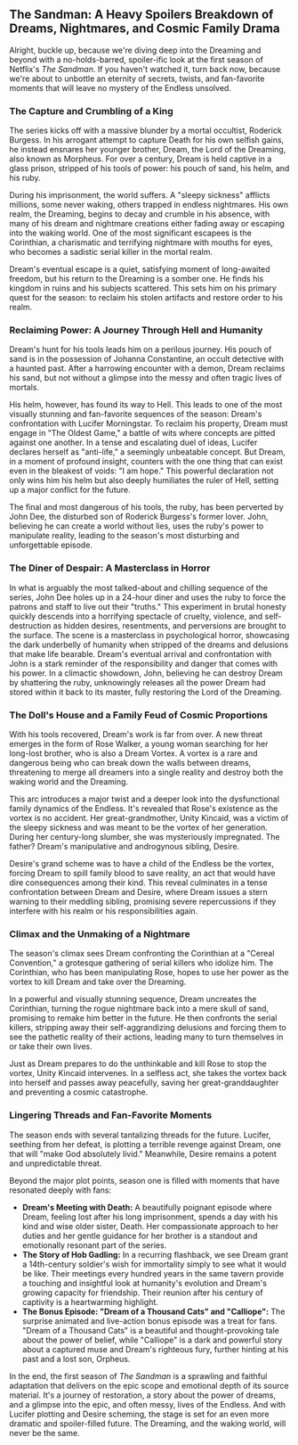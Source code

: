 ## The Sandman: A Heavy Spoilers Breakdown of Dreams, Nightmares, and Cosmic Family Drama

Alright, buckle up, because we're diving deep into the Dreaming and beyond with a no-holds-barred, spoiler-ific look at the first season of Netflix's *The Sandman*. If you haven't watched it, turn back now, because we're about to unbottle an eternity of secrets, twists, and fan-favorite moments that will leave no mystery of the Endless unsolved.

### The Capture and Crumbling of a King

The series kicks off with a massive blunder by a mortal occultist, Roderick Burgess. In his arrogant attempt to capture Death for his own selfish gains, he instead ensnares her younger brother, Dream, the Lord of the Dreaming, also known as Morpheus. For over a century, Dream is held captive in a glass prison, stripped of his tools of power: his pouch of sand, his helm, and his ruby.

During his imprisonment, the world suffers. A "sleepy sickness" afflicts millions, some never waking, others trapped in endless nightmares. His own realm, the Dreaming, begins to decay and crumble in his absence, with many of his dream and nightmare creations either fading away or escaping into the waking world. One of the most significant escapees is the Corinthian, a charismatic and terrifying nightmare with mouths for eyes, who becomes a sadistic serial killer in the mortal realm.

Dream's eventual escape is a quiet, satisfying moment of long-awaited freedom, but his return to the Dreaming is a somber one. He finds his kingdom in ruins and his subjects scattered. This sets him on his primary quest for the season: to reclaim his stolen artifacts and restore order to his realm.

### Reclaiming Power: A Journey Through Hell and Humanity

Dream's hunt for his tools leads him on a perilous journey. His pouch of sand is in the possession of Johanna Constantine, an occult detective with a haunted past. After a harrowing encounter with a demon, Dream reclaims his sand, but not without a glimpse into the messy and often tragic lives of mortals.

His helm, however, has found its way to Hell. This leads to one of the most visually stunning and fan-favorite sequences of the season: Dream's confrontation with Lucifer Morningstar. To reclaim his property, Dream must engage in "The Oldest Game," a battle of wits where concepts are pitted against one another. In a tense and escalating duel of ideas, Lucifer declares herself as "anti-life," a seemingly unbeatable concept. But Dream, in a moment of profound insight, counters with the one thing that can exist even in the bleakest of voids: "I am hope." This powerful declaration not only wins him his helm but also deeply humiliates the ruler of Hell, setting up a major conflict for the future.

The final and most dangerous of his tools, the ruby, has been perverted by John Dee, the disturbed son of Roderick Burgess's former lover. John, believing he can create a world without lies, uses the ruby's power to manipulate reality, leading to the season's most disturbing and unforgettable episode.

### The Diner of Despair: A Masterclass in Horror

In what is arguably the most talked-about and chilling sequence of the series, John Dee holes up in a 24-hour diner and uses the ruby to force the patrons and staff to live out their "truths." This experiment in brutal honesty quickly descends into a horrifying spectacle of cruelty, violence, and self-destruction as hidden desires, resentments, and perversions are brought to the surface. The scene is a masterclass in psychological horror, showcasing the dark underbelly of humanity when stripped of the dreams and delusions that make life bearable. Dream's eventual arrival and confrontation with John is a stark reminder of the responsibility and danger that comes with his power. In a climactic showdown, John, believing he can destroy Dream by shattering the ruby, unknowingly releases all the power Dream had stored within it back to its master, fully restoring the Lord of the Dreaming.

### The Doll's House and a Family Feud of Cosmic Proportions

With his tools recovered, Dream's work is far from over. A new threat emerges in the form of Rose Walker, a young woman searching for her long-lost brother, who is also a Dream Vortex. A vortex is a rare and dangerous being who can break down the walls between dreams, threatening to merge all dreamers into a single reality and destroy both the waking world and the Dreaming.

This arc introduces a major twist and a deeper look into the dysfunctional family dynamics of the Endless. It's revealed that Rose's existence as the vortex is no accident. Her great-grandmother, Unity Kincaid, was a victim of the sleepy sickness and was meant to be the vortex of her generation. During her century-long slumber, she was mysteriously impregnated. The father? Dream's manipulative and androgynous sibling, Desire.

Desire's grand scheme was to have a child of the Endless be the vortex, forcing Dream to spill family blood to save reality, an act that would have dire consequences among their kind. This reveal culminates in a tense confrontation between Dream and Desire, where Dream issues a stern warning to their meddling sibling, promising severe repercussions if they interfere with his realm or his responsibilities again.

### Climax and the Unmaking of a Nightmare

The season's climax sees Dream confronting the Corinthian at a "Cereal Convention," a grotesque gathering of serial killers who idolize him. The Corinthian, who has been manipulating Rose, hopes to use her power as the vortex to kill Dream and take over the Dreaming.

In a powerful and visually stunning sequence, Dream uncreates the Corinthian, turning the rogue nightmare back into a mere skull of sand, promising to remake him better in the future. He then confronts the serial killers, stripping away their self-aggrandizing delusions and forcing them to see the pathetic reality of their actions, leading many to turn themselves in or take their own lives.

Just as Dream prepares to do the unthinkable and kill Rose to stop the vortex, Unity Kincaid intervenes. In a selfless act, she takes the vortex back into herself and passes away peacefully, saving her great-granddaughter and preventing a cosmic catastrophe.

### Lingering Threads and Fan-Favorite Moments

The season ends with several tantalizing threads for the future. Lucifer, seething from her defeat, is plotting a terrible revenge against Dream, one that will "make God absolutely livid." Meanwhile, Desire remains a potent and unpredictable threat.

Beyond the major plot points, season one is filled with moments that have resonated deeply with fans:

* **Dream's Meeting with Death:** A beautifully poignant episode where Dream, feeling lost after his long imprisonment, spends a day with his kind and wise older sister, Death. Her compassionate approach to her duties and her gentle guidance for her brother is a standout and emotionally resonant part of the series.
* **The Story of Hob Gadling:** In a recurring flashback, we see Dream grant a 14th-century soldier's wish for immortality simply to see what it would be like. Their meetings every hundred years in the same tavern provide a touching and insightful look at humanity's evolution and Dream's growing capacity for friendship. Their reunion after his century of captivity is a heartwarming highlight.
* **The Bonus Episode: "Dream of a Thousand Cats" and "Calliope":** The surprise animated and live-action bonus episode was a treat for fans. "Dream of a Thousand Cats" is a beautiful and thought-provoking tale about the power of belief, while "Calliope" is a dark and powerful story about a captured muse and Dream's righteous fury, further hinting at his past and a lost son, Orpheus.

In the end, the first season of *The Sandman* is a sprawling and faithful adaptation that delivers on the epic scope and emotional depth of its source material. It's a journey of restoration, a story about the power of dreams, and a glimpse into the epic, and often messy, lives of the Endless. And with Lucifer plotting and Desire scheming, the stage is set for an even more dramatic and spoiler-filled future. The Dreaming, and the waking world, will never be the same.
